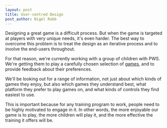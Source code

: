 ```yaml
---
layout: post
title: User-centred Design
post_author: Nigel Robb
---
```

Designing a great game is a difficult process. But when the game is targeted at players with very unique needs, it's even harder. The best way to overcome this problem is to treat the design as an iterative process and to involve the end-users throughout.

For that reason, we're currently working with a group of children with PWS. We're getting them to play a carefully chosen selection of [games](/games/), and to provide feedback about their preferences.

We'll be looking out for a range of information, not just about which kinds of games they enjoy, but also which games they understand best, what platform they prefer to play games on, and what kinds of controls they find easiest to use.

This is important because for any training program to work, people need to be highly motivated to engage in it. In other words, the more enjoyable our game is to play, the more children will play it, and the more effective the training it offers will be.
